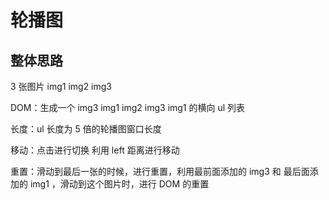 # 轮播图

## 整体思路

3 张图片 img1 img2 img3

DOM：生成一个 img3 img1 img2 img3 img1 的横向 ul 列表

长度：ul 长度为 5 倍的轮播图窗口长度

移动：点击进行切换 利用 left 距离进行移动

重置：滑动到最后一张的时候，进行重置，利用最前面添加的 img3 和 最后面添加的 img1 ，滑动到这个图片时，进行 DOM 的重置
